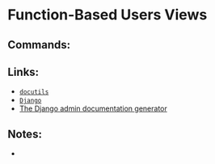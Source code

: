 # Function-Based Users Views

## Commands:

## Links:
* [`docutils`](https://pypi.org/project/docutils/)
* [`Django`](https://pypi.org/project/Django/)
* [The Django admin documentation generator](https://docs.djangoproject.com/en/4.1/ref/contrib/admin/admindocs/)

## Notes:
* 
